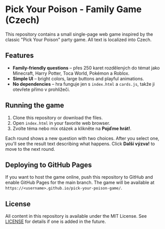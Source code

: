 # Pick Your Poison - Family Game (Czech)

This repository contains a small single-page web game inspired by the classic "Pick Your Poison" party game.
All text is localized into Czech.

## Features

- **Family-friendly questions** – přes 250 karet rozdělených do témat jako Minecraft, Harry Potter, Toca World, Pokémon a Roblox.
- **Simple UI** – bright colors, large buttons and playful animations.
- **No dependencies** – hra funguje jen s `index.html` a `cards.js`, takže ji otevřete přímo v prohlížeči.

## Running the game

1. Clone this repository or download the files.
2. Open `index.html` in your favorite web browser.
3. Zvolte téma nebo mix otázek a klikněte na **Pojďme hrát!**.

Each round shows a new question with two choices. After you select one, you'll see the result text describing what happens. Click **Další výzva!** to move to the next round.

## Deploying to GitHub Pages

If you want to host the game online, push this repository to GitHub and enable GitHub Pages for the main branch. The game will be available at `https://<username>.github.io/pick-your-poison-game/`.

## License

All content in this repository is available under the MIT License. See [LICENSE](LICENSE) for details if one is added in the future.

